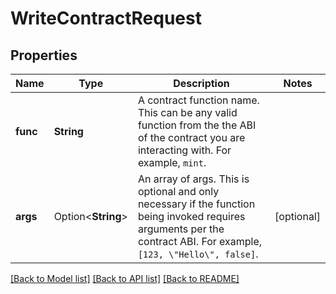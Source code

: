 # WriteContractRequest

## Properties

Name | Type | Description | Notes
------------ | ------------- | ------------- | -------------
**func** | **String** | A contract function name. This can be any valid function from the the ABI of the contract you are interacting with. For example, `mint`. | 
**args** | Option<**String**> | An array of args. This is optional and only necessary if the function being invoked requires arguments per the contract ABI. For example, `[123, \"Hello\", false]`. | [optional]

[[Back to Model list]](../README.md#documentation-for-models) [[Back to API list]](../README.md#documentation-for-api-endpoints) [[Back to README]](../README.md)


